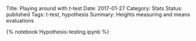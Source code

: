 Title: Playing around with $t$-test
Date: 2017-01-27
Category: Stats
Status: published
Tags: t-test, hypothesis
Summary: Heights measuring and means evaluations

{% notebook Hypothesis-testing.ipynb %}

